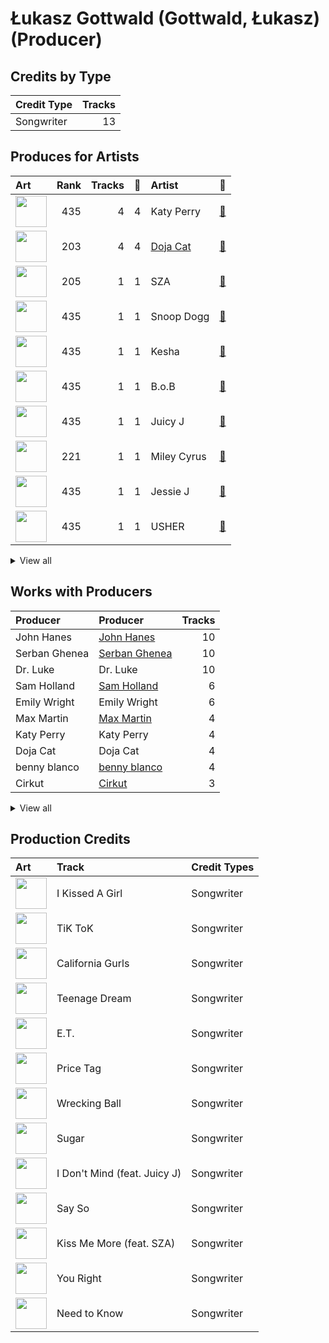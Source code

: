 # Łukasz Gottwald (Gottwald, Łukasz) (Producer)

## Credits by Type

| Credit Type | Tracks |
|:---|---:|
| Songwriter | 13 |

## Produces for Artists

| Art | Rank | Tracks | 💚 | Artist | 🔗 |
|:---|---:|---:|---:|:---|:---|
| <img src="https://i.scdn.co/image/ab6761610000e5eb5e5f676a99a81dba06cc3db6" alt="" width="50" /> | 435 | 4 | 4 | Katy Perry | [🔗](https://open.spotify.com/artist/6jJ0s89eD6GaHleKKya26X) |
| <img src="https://i.scdn.co/image/ab6761610000e5ebe94f88ff74ae4ddcab961f97" alt="" width="50" /> | 203 | 4 | 4 | [Doja Cat](../../artists/doja_cat/overview.md) | [🔗](https://open.spotify.com/artist/5cj0lLjcoR7YOSnhnX0Po5) |
| <img src="https://i.scdn.co/image/ab6761610000e5eb0895066d172e1f51f520bc65" alt="" width="50" /> | 205 | 1 | 1 | SZA | [🔗](https://open.spotify.com/artist/7tYKF4w9nC0nq9CsPZTHyP) |
| <img src="https://i.scdn.co/image/ab6761610000e5eb9a398209a4ef3360dce2dec4" alt="" width="50" /> | 435 | 1 | 1 | Snoop Dogg | [🔗](https://open.spotify.com/artist/7hJcb9fa4alzcOq3EaNPoG) |
| <img src="https://i.scdn.co/image/ab6761610000e5eb2ac07249400857d8b16dc17a" alt="" width="50" /> | 435 | 1 | 1 | Kesha | [🔗](https://open.spotify.com/artist/6LqNN22kT3074XbTVUrhzX) |
| <img src="https://i.scdn.co/image/ab6761610000e5eba0f6617187248f1488822905" alt="" width="50" /> | 435 | 1 | 1 | B.o.B | [🔗](https://open.spotify.com/artist/5ndkK3dpZLKtBklKjxNQwT) |
| <img src="https://i.scdn.co/image/ab6761610000e5eb116fc50265ef72d7e66723a5" alt="" width="50" /> | 435 | 1 | 1 | Juicy J | [🔗](https://open.spotify.com/artist/5gCRApTajqwbnHHPbr2Fpi) |
| <img src="https://i.scdn.co/image/ab6761610000e5ebb4ba86c361191d48cbeb4b32" alt="" width="50" /> | 221 | 1 | 1 | Miley Cyrus | [🔗](https://open.spotify.com/artist/5YGY8feqx7naU7z4HrwZM6) |
| <img src="https://i.scdn.co/image/ab6761610000e5eb91f0dd753c09e051675a1ca6" alt="" width="50" /> | 435 | 1 | 1 | Jessie J | [🔗](https://open.spotify.com/artist/2gsggkzM5R49q6jpPvazou) |
| <img src="https://i.scdn.co/image/ab6761610000e5eb716114797a4a644c67c5fa72" alt="" width="50" /> | 435 | 1 | 1 | USHER | [🔗](https://open.spotify.com/artist/23zg3TcAtWQy7J6upgbUnj) |


<details>
<summary>View all</summary>

| Art | Rank | Tracks | 💚 | Artist | 🔗 |
|:---|---:|---:|---:|:---|:---|
| <img src="https://i.scdn.co/image/ab6761610000e5eb9e528993a2820267b97f6aae" alt="" width="50" /> | 354 | 1 | 1 | The Weeknd | [🔗](https://open.spotify.com/artist/1Xyo4u8uXC1ZmMpatF05PJ) |
| <img src="https://i.scdn.co/image/ab6761610000e5ebf8349dfb619a7f842242de77" alt="" width="50" /> | 114 | 1 | 1 | [Maroon 5](../../artists/maroon_5/overview.md) | [🔗](https://open.spotify.com/artist/04gDigrS5kc9YWfZHwBETP) |

</details>


## Works with Producers

| Producer | Producer | Tracks |
|:---|:---|---:|
| John Hanes | [John Hanes](../john_hanes/overview.md) | 10 |
| Serban Ghenea | [Serban Ghenea](../serban_ghenea/overview.md) | 10 |
| Dr. Luke | Dr. Luke | 10 |
| Sam Holland | [Sam Holland](../sam_holland/overview.md) | 6 |
| Emily Wright | Emily Wright | 6 |
| Max Martin | [Max Martin](../max_martin/overview.md) | 4 |
| Katy Perry | Katy Perry | 4 |
| Doja Cat | Doja Cat | 4 |
| benny blanco | [benny blanco](../benny_blanco/overview.md) | 4 |
| Cirkut | [Cirkut](../cirkut/overview.md) | 3 |


<details>
<summary>View all</summary>

| Producer | Producer | Tracks |
|:---|:---|---:|
| Ammo | Ammo | 2 |
| Clint Gibbs | Clint Gibbs | 2 |
| Yeti Beats | Yeti Beats | 2 |
| Bonnie McKee | Bonnie McKee | 2 |
| Jacob Kasher | Jacob Kasher | 2 |
| Jessie J | Jessie J | 1 |
| Tyson Trax | Tyson Trax | 1 |
| Adam Levine | Adam Levine | 1 |
| Fred Falke | Fred Falke | 1 |
| Cathy Dennis | Cathy Dennis | 1 |
| Joe Visciano | Joe Visciano | 1 |
| Rogét Chahayed | Rogét Chahayed (Chahayed, Rogét) | 1 |
| Doug McKean | Doug McKean | 1 |
| Juicy J | Juicy J | 1 |
| The Weeknd | The Weeknd | 1 |
| Kiyanu Kim | Kiyanu Kim | 1 |
| Lydia Asrat | Lydia Asrat | 1 |
| Terry Shaddick | Terry Shaddick | 1 |
| Stephan Moccio | Stephan Moccio | 1 |
| Aniela Gottwald | Aniela Gottwald | 1 |
| Noah Passovoy | Noah Passovoy | 1 |
| Mike Caffrey | Mike Caffrey | 1 |
| Rian Lewis | Rian Lewis | 1 |
| Calvin Broadus | Calvin Broadus | 1 |
| Maroon 5 | Maroon 5 | 1 |
| Jonathan Sher | Jonathan Sher | 1 |
| Carter Lang | Carter Lang | 1 |
| SZA | SZA | 1 |
| tizhimself | tizhimself | 1 |
| Usher | Usher | 1 |
| Claude Kelly | Claude Kelly | 1 |
| Mike Posner | Mike Posner | 1 |
| MoZella | MoZella | 1 |
| Chris "Tek" O'Ryan | Chris "Tek" O'Ryan | 1 |
| Tina Kennedy | Tina Kennedy | 1 |
| Sacha Skarbek | Sacha Skarbek | 1 |
| Nick Banns | Nick Banns | 1 |
| Theron Thomas | Theron Thomas | 1 |
| Steve Kipner | Steve Kipner | 1 |
| Timothy Thomas | Timothy Thomas | 1 |
| B.o.B | B.o.B | 1 |
| Kesha | Kesha | 1 |

</details>


## Production Credits

| Art | Track | Credit Types |
|:---|:---|:---|
| <img src="https://i.scdn.co/image/ab67616d0000b273b53a4da797ba5472d3330b69" alt="" width="50" /> | I Kissed A Girl | Songwriter |
| <img src="https://i.scdn.co/image/ab67616d0000b2737a6339d6ddfd579f77559b3c" alt="" width="50" /> | TiK ToK | Songwriter |
| <img src="https://i.scdn.co/image/ab67616d0000b273d5f3739fca04299590fffe59" alt="" width="50" /> | California Gurls | Songwriter |
| <img src="https://i.scdn.co/image/ab67616d0000b273d5f3739fca04299590fffe59" alt="" width="50" /> | Teenage Dream | Songwriter |
| <img src="https://i.scdn.co/image/ab67616d0000b273d5f3739fca04299590fffe59" alt="" width="50" /> | E.T. | Songwriter |
| <img src="https://i.scdn.co/image/ab67616d0000b2739900b995cd1a81c35c574ab0" alt="" width="50" /> | Price Tag | Songwriter |
| <img src="https://i.scdn.co/image/ab67616d0000b2736b18d0490878750cd69abf2c" alt="" width="50" /> | Wrecking Ball | Songwriter |
| <img src="https://i.scdn.co/image/ab67616d0000b273442b53773d50e1b5369bb16c" alt="" width="50" /> | Sugar | Songwriter |
| <img src="https://i.scdn.co/image/ab67616d0000b2736e62a873c96524a3788a2edf" alt="" width="50" /> | I Don't Mind (feat. Juicy J) | Songwriter |
| <img src="https://i.scdn.co/image/ab67616d0000b273f14aa81116510d3a6df8432b" alt="" width="50" /> | Say So | Songwriter |
| <img src="https://i.scdn.co/image/ab67616d0000b2736c031afd210aed3084f80956" alt="" width="50" /> | Kiss Me More (feat. SZA) | Songwriter |
| <img src="https://i.scdn.co/image/ab67616d0000b273be841ba4bc24340152e3a79a" alt="" width="50" /> | You Right | Songwriter |
| <img src="https://i.scdn.co/image/ab67616d0000b273be841ba4bc24340152e3a79a" alt="" width="50" /> | Need to Know | Songwriter |